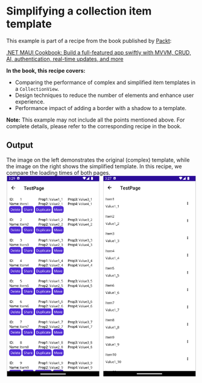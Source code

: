 # Simplifying a collection item template
This example is part of a recipe from the book published by [Packt](https://www.packtpub.com/en-us?utm_source=github):

[.NET MAUI Cookbook: Build a full-featured app swiftly with MVVM, CRUD, AI, authentication, real-time updates, and more](https://www.amazon.com/NET-MAUI-Cookbook-full-featured-authentication-ebook/dp/B0DHV34WQ5)

**In the book, this recipe covers:**
- Comparing the performance of complex and simplified item templates in a `CollectionView`.
- Design techniques to reduce the number of elements and enhance user experience.
- Performance impact of adding a border with a shadow to a template.

**Note:** This example may not include all the points mentioned above. For complete details, please refer to the corresponding recipe in the book.

## Output
The image on the left demonstrates the original (complex) template, while the image on the right shows the simplified template. In this recipe, we compare the loading times of both pages.
![Complex and simple item template](/Images/Original%20and%20Optimized%20Template.png)

